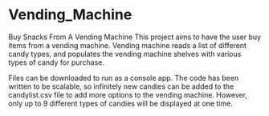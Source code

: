 # Vending_Machine
Buy Snacks From A Vending Machine
This project aims to have the user buy items from a vending machine.
Vending machine reads a list of different candy types, and populates the vending machine shelves with various types of candy for purchase.

Files can be downloaded to run as a console app.
The code has been written to be scalable, so infinitely new candies can be added to the candylist.csv file to add more options to the vending machine.
However, only up to 9 different types of candies will be displayed at one time.
